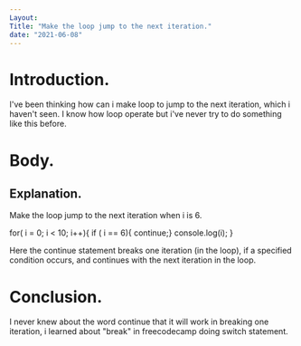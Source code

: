 ```yaml
---
Layout: 
Title: "Make the loop jump to the next iteration."
date: "2021-06-08"
---
```


# Introduction.

I've been thinking how can i make loop to jump to the next iteration, which i haven't seen. I know how loop operate but i've never try to do something like this before.

# Body.

## Explanation.

Make the loop jump to the next iteration when i is 6.


for( i = 0; i < 10; i++){
    if ( i == 6){
        continue;}
console.log(i);
}

Here the continue statement breaks one iteration (in the loop), if a specified condition occurs, and continues with the next iteration in the loop.

# Conclusion.

I never knew about the word continue that it will work in breaking one iteration, i learned about "break" in freecodecamp doing switch statement. 


